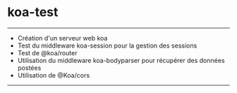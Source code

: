 # koa-test

------

* Création d'un serveur web koa
* Test du middleware koa-session pour la gestion des sessions
* Test de @koa/router
* Utilisation du middleware koa-bodyparser pour récupérer des données postées
* Utilisation de @Koa/cors

------
